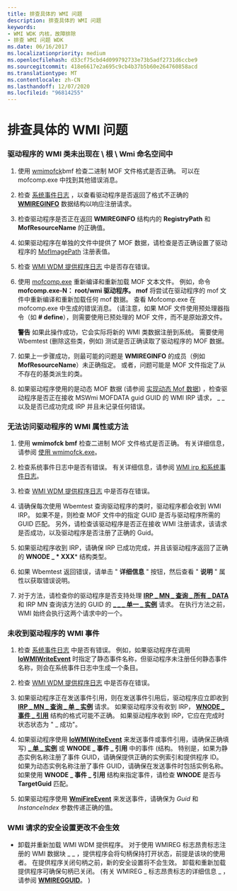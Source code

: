 ```yaml
---
title: 排查具体的 WMI 问题
description: 排查具体的 WMI 问题
keywords:
- WMI WDK 内核，故障排除
- 排查 WMI 问题 WDK
ms.date: 06/16/2017
ms.localizationpriority: medium
ms.openlocfilehash: d33cf75cbd4d099792733e73b5adf2731d6ccbe9
ms.sourcegitcommit: 418e6617e2a695c9cb4b37b5b60e264760858acd
ms.translationtype: MT
ms.contentlocale: zh-CN
ms.lasthandoff: 12/07/2020
ms.locfileid: "96814255"
---
```

# <a name="troubleshooting-specific-wmi-problems"></a>排查具体的 WMI 问题





### <a name="drivers-wmi-classes-do-not-appear-in-the-rootwmi-namespace"></a><a href="" id="driver-s-wmi-classes-do-not-appear-in-the--root-wmi-namespace"></a>驱动程序的 WMI 类未出现在 \\ 根 \\ Wmi 命名空间中

1.  使用 [wmimofck](using-wmimofck-exe.md)bmf 检查二进制 MOF 文件格式是否正确。 可以在 mofcomp.exe 中找到其他错误消息。

2.  检查 [系统事件日志](general-techniques-for-testing-wmi-driver-support.md#ddk-wmi-irps-and-the-system-event-log-kg) ，以查看驱动程序是否返回了格式不正确的 [**WMIREGINFO**](/windows-hardware/drivers/ddi/wmistr/ns-wmistr-wmireginfow) 数据结构以响应注册请求。

3.  检查驱动程序是否正在返回 **WMIREGINFO** 结构内的 **RegistryPath** 和 **MofResourceName** 的正确值。

4.  如果驱动程序在单独的文件中提供了 MOF 数据，请检查是否正确设置了驱动程序的 [MofImagePath](setting-the-mofimagepath-registry-value.md) 注册表值。

5.  检查 [WMI WDM 提供程序日志](general-techniques-for-testing-wmi-driver-support.md#ddk-wmi-wdm-provider-log-kg) 中是否存在错误。

6.  使用 [mofcomp.exe](compiling-a-driver-s-mof-file.md) 重新编译和重新加载 MOF 文本文件。 例如，命令 **mofcomp.exe-N： root/wmi 驱动程序。 mof** 将尝试在驱动程序的 mof 文件中重新编译和重新加载任何 mof 数据。 查看 Mofcomp.exe 在 mofcomp.exe 中生成的错误消息。  (请注意，如果 MOF 文件使用预处理器指令（如 **\# define**），则需要使用已预处理的 MOF 文件，而不是原始源文件。

    **警告**  如果此操作成功，它会实际将新的 WMI 类数据注册到系统。 需要使用 Wbemtest (删除这些类，例如) 测试是否正确读取了驱动程序的 MOF 数据。

     

7.  如果上一步骤成功，则最可能的问题是 **WMIREGINFO** 的成员（例如 **MofResourceName**）未正确指定。 或者，问题可能是 MOF 文件指定了从不存在的基类派生的类。

8.  如果驱动程序使用的是动态 MOF 数据 (请参阅 [实现动态 Mof 数据](implementing-dynamic-mof-data.md)) ，检查驱动程序是否正在接收 MSWmi MOFDATA guid GUID 的 WMI IRP 请求， \_ \_ 以及是否已成功完成 IRP 并且未记录任何错误。

### <a name="drivers-wmi-properties-or-methods-cannot-be-accessed"></a>无法访问驱动程序的 WMI 属性或方法

1. 使用 **wmimofck bmf** 检查二进制 MOF 文件格式是否正确。 有关详细信息，请参阅 [使用 wmimofck.exe](using-wmimofck-exe.md)。

2. 检查系统事件日志中是否有错误。 有关详细信息，请参阅 [WMI irp 和系统事件日志](general-techniques-for-testing-wmi-driver-support.md#ddk-wmi-irps-and-the-system-event-log-kg)。

3. 检查 [WMI WDM 提供程序日志](general-techniques-for-testing-wmi-driver-support.md#ddk-wmi-wdm-provider-log-kg) 中是否存在错误。

4. 请确保每次使用 Wbemtest 查询驱动程序的类时，驱动程序都会收到 WMI IRP。 如果不是，则检查 MOF 文件中的指定 GUID 是否与驱动程序所需的 GUID 匹配。 另外，请检查该驱动程序是否正在接收 WMI 注册请求，该请求是否成功，以及驱动程序是否注册了正确的 Guid。

5. 如果驱动程序收到 IRP，请确保 IRP 已成功完成，并且该驱动程序返回了正确的 **WNODE \_ * XXX*** 结构类型。

6. 如果 Wbemtest 返回错误，请单击 " **详细信息** " 按钮，然后查看 " **说明** " 属性以获取错误说明。

7. 对于方法，请检查你的驱动程序是否支持处理 [**IRP \_ MN \_ 查询 \_ 所有 \_ DATA**](./irp-mn-query-all-data.md) 和 IRP MN 查询该方法的 GUID 的 [**\_ \_ \_ 单一 \_ 实例**](./irp-mn-query-single-instance.md) 请求。 在执行方法之前，WMI 始终会执行这两个请求中的一个。

### <a name="drivers-wmi-events-are-not-being-received"></a>未收到驱动程序的 WMI 事件

1.  检查 [系统事件日志](general-techniques-for-testing-wmi-driver-support.md#ddk-wmi-irps-and-the-system-event-log-kg) 中是否有错误。 例如，如果驱动程序在调用 [**IoWMIWriteEvent**](/windows-hardware/drivers/ddi/wdm/nf-wdm-iowmiwriteevent) 时指定了静态事件名称，但驱动程序未注册任何静态事件名称，则会在系统事件日志中生成一个条目。

2.  检查 [WMI WDM 提供程序日志](general-techniques-for-testing-wmi-driver-support.md#ddk-wmi-wdm-provider-log-kg) 中是否存在错误。

3.  如果驱动程序正在发送事件引用，则在发送事件引用后，驱动程序应立即收到 [**IRP \_ MN \_ 查询 \_ 单 \_ 实例**](./irp-mn-query-single-instance.md) 请求。 如果驱动程序没有收到 IRP， [**WNODE \_ 事件 \_ 引用**](/windows-hardware/drivers/ddi/wmistr/ns-wmistr-tagwnode_event_reference) 结构的格式可能不正确。 如果驱动程序收到 IRP，它应在完成时状态状态为 " \_ 成功"。

4.  如果驱动程序使用 [**IoWMIWriteEvent**](/windows-hardware/drivers/ddi/wdm/nf-wdm-iowmiwriteevent) 来发送事件或事件引用，请确保正确填写) [**\_ 单 \_ 实例**](/windows-hardware/drivers/ddi/wmistr/ns-wmistr-tagwnode_single_instance) 或 **WNODE \_ 事件 \_ 引用** 中的事件 (结构。 特别是，如果为静态实例名称注册了事件 GUID，请确保提供正确的实例索引和提供程序 ID。 如果为动态实例名称注册了事件 GUID，请确保在发送事件时包括实例名称。 如果使用 **WNODE \_ 事件 \_ 引用** 结构来指定事件，请检查 **WNODE** 是否与 **TargetGuid** 匹配。

5.  如果驱动程序使用 [**WmiFireEvent**](/windows-hardware/drivers/ddi/wmilib/nf-wmilib-wmifireevent) 来发送事件，请确保为 *Guid* 和 *InstanceIndex* 参数传递正确的值。

### <a name="changes-in-security-settings-for-wmi-requests-do-not-take-effect"></a>WMI 请求的安全设置更改不会生效

-   卸载并重新加载 WMI WDM 提供程序。 对于使用 WMIREG 标志昂贵标志注册的 WMI 数据块 \_ \_ ，提供程序会将句柄保持打开状态，前提是该块的使用者。 在提供程序关闭句柄之前，新的安全设置将不会生效。 卸载和重新加载提供程序可确保句柄已关闭。  (有关 WMIREG \_ 标志昂贵标志的详细信息 \_ ，请参阅 [**WMIREGGUID**](/windows-hardware/drivers/ddi/wmistr/ns-wmistr-wmiregguidw)。 ) 

 


